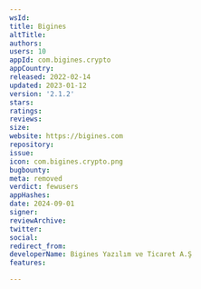 ```yaml
---
wsId: 
title: Bigines
altTitle: 
authors: 
users: 10
appId: com.bigines.crypto
appCountry: 
released: 2022-02-14
updated: 2023-01-12
version: '2.1.2'
stars: 
ratings: 
reviews: 
size: 
website: https://bigines.com
repository: 
issue: 
icon: com.bigines.crypto.png
bugbounty: 
meta: removed
verdict: fewusers
appHashes: 
date: 2024-09-01
signer: 
reviewArchive: 
twitter: 
social: 
redirect_from: 
developerName: Bigines Yazılım ve Ticaret A.Ş
features: 

---
```


